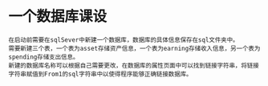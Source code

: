 # 一个数据库课设

    在启动前需要在sqlSever中新建一个数据库，数据库的具体信息保存在sql文件夹中。
    需要新建三个表，一个表为asset存储资产信息，一个表为earning存储收入信息，另一个表为spending存储支出信息。
    新建的数据库名称可以根据自己需要更改，在数据库的属性页面中可以找到链接字符串，将链接字符串赋值到From1的sql字符串中以使得程序能够正确链接数据库。
